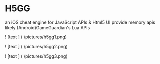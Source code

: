 # H5GG
an iOS cheat engine for JavaScript APIs &amp; Html5 UI
provide memory apis likely (Android)GameGuardian's Lua APIs

! [text ] ( /pictures/h5gg1.png)


! [text ] ( /pictures/h5gg2.png)


! [text ] ( /pictures/h5gg3.png)